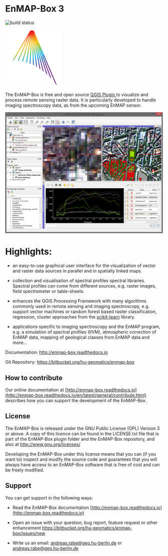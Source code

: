 # EnMAP-Box 3

![build status](https://img.shields.io/bitbucket/pipelines/hu-geomatics/enmap-box.svg)

![Logo](enmapbox/gui/ui/icons/enmapbox.svg)

The EnMAP-Box is free and open source [QGIS Plugin ](https://www.qgis.org) to visualize and process remote sensing raster data. 
It is particularly developed to handle imaging spectroscopy data, as from the upcoming EnMAP sensor.

![Screenshot](doc/source/img/screenshot_main2.png)

# Highlights:

* an easy-to-use graphical user interface for the visualization of vector and raster data sources in parallel and in spatially linked maps.

* collection and visualisation of spectral profiles spectral libraries. Spectral profiles can come from different sources, 
  e.g. raster images, field spectrometer or table-sheets.

* enhances the QGIS Processing Framework with many algorithms commonly used in
  remote sensing and imaging spectroscopy, e.g. support vector machines or random forest based raster classification, 
  regression, cluster approaches from the [scikit-learn](https://scikit-learn.org/stable/index.html) library.

* applications specific to imaging spectroscopy and the EnMAP program, e.g. a simulation of spectral profiles (IIVM), 
  atmospheric correction of EnMAP data, mapping of geological classes from EnMAP data and more...


Documentation: http://enmap-box.readthedocs.io

Git Repository: https://bitbucket.org/hu-geomatics/enmap-box

## How to contribute

Our online documentation at [http://enmap-box.readthedocs.io](http://enmap-box.readthedocs.io/en/latest/general/contribute.html) describes how you can support the development of the EnMAP-Box.


## License

The EnMAP-Box is released under the GNU Public License (GPL) Version 3 or above. A copy of this licence can be found in 
the LICENSE.txt file that is part of the EnMAP-Box plugin folder and the EnMAP-Box repository, and also at
<http://www.gnu.org/licenses/>

Developing the EnMAP-Box under this license means that you can (if you want to) inspect and modify the source code and guarantees that you 
will always have access to an EnMAP-Box software that is free of cost and can be freely
modified.


## Support
You can get support in the following ways:

 -  Read the EnMAP-Box documentation [http://enmap-box.readthedocs.io](http://enmap-box.readthedocs.io)

 -  Open an issue with your question, bug report, feature request or other enhancement https://bitbucket.org/hu-geomatics/enmap-box/issues/new
 
 -  Write us an email: [andreas.rabe@geo.hu-berlin.de](mail://andreas.rabe@geo.hu-berlin.de) or [andreas.rabe@geo.hu-berlin.de](mail://benjamin.jakimow@geo.hu-berlin.de)



